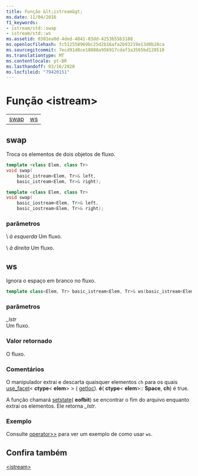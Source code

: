 ```yaml
---
title: Função &lt;istream&gt;
ms.date: 11/04/2016
f1_keywords:
- istream/std::swap
- istream/std::ws
ms.assetid: 0301ea0d-4ded-4841-83dd-4253b55b3188
ms.openlocfilehash: fc512558969bc25d2b16afa2b93219e13d0b28ca
ms.sourcegitcommit: 7ecd91d8ce18088a956917cdaf3a3565bd128510
ms.translationtype: MT
ms.contentlocale: pt-BR
ms.lasthandoff: 03/16/2020
ms.locfileid: "79420151"
---
```

# <a name="ltistreamgt-functions"></a>Função &lt;istream&gt;

|||
|-|-|
|[swap](#istream_swap)|[ws](#ws)|

## <a name="istream_swap"></a>  swap

Troca os elementos de dois objetos de fluxo.

```cpp
template <class Elem, class Tr>
void swap(
    basic_istream<Elem, Tr>& left,
    basic_istream<Elem, Tr>& right);

template <class Elem, class Tr>
void swap(
    basic_iostream<Elem, Tr>& left,
    basic_iostream<Elem, Tr>& right);
```

### <a name="parameters"></a>parâmetros

\ *à esquerda*
Um fluxo.

\ *à direita*
Um fluxo.

## <a name="ws"></a>  ws

Ignora o espaço em branco no fluxo.

```cpp
template class<Elem, Tr> basic_istream<Elem, Tr>& ws(basic_istream<Elem, Tr>& _Istr);
```

### <a name="parameters"></a>parâmetros

*_Istr*\
Um fluxo.

### <a name="return-value"></a>Valor retornado

O fluxo.

### <a name="remarks"></a>Comentários

O manipulador extrai e descarta quaisquer elementos `ch` para os quais [use_facet](../standard-library/basic-filebuf-class.md#open)< **ctype**\< **elem**> > ( [getloc](../standard-library/ios-base-class.md#getloc)). **é**( **ctype**\< **elem**>:: **Space**, **ch**) é true.

A função chamará [setstate](../standard-library/basic-ios-class.md#setstate)( **eofbit**) se encontrar o fim do arquivo enquanto extrai os elementos. Ele retorna *_Istr*.

### <a name="example"></a>Exemplo

Consulte [operator>>](../standard-library/istream-operators.md#op_gt_gt) para ver um exemplo de como usar `ws`.

## <a name="see-also"></a>Confira também

[\<istream>](../standard-library/istream.md)

